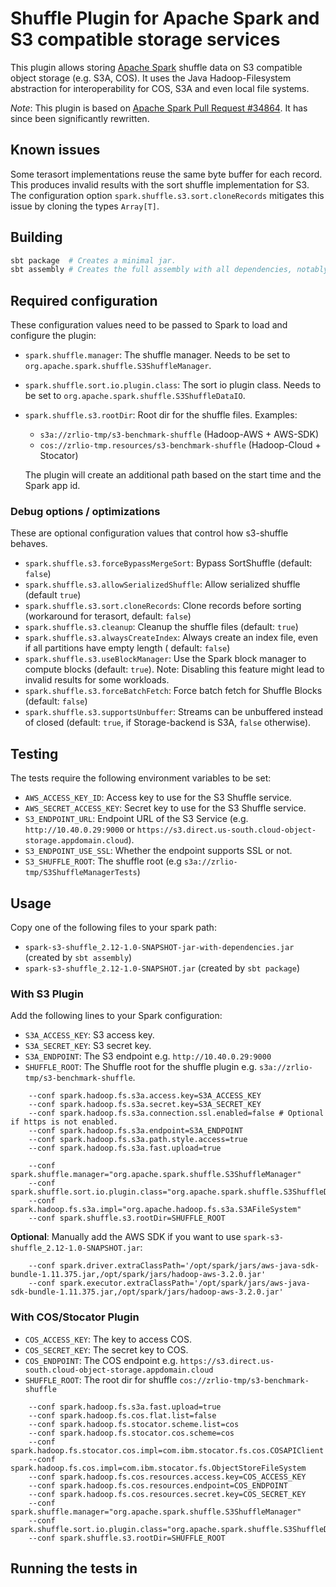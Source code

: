 # Shuffle Plugin for Apache Spark and S3 compatible storage services

This plugin allows storing [Apache Spark](https://spark.apache.org/) shuffle data on S3 compatible object storage (e.g. S3A, COS).
It uses the Java Hadoop-Filesystem abstraction for interoperability for COS, S3A and even local file systems.

*Note*: This plugin is based on [Apache Spark Pull Request #34864](https://github.com/apache/spark/pull/34864/files). It has
since been significantly rewritten.

## Known issues

Some terasort implementations reuse the same byte buffer for each record. This produces invalid results with the
sort shuffle implementation for S3. The configuration option `spark.shuffle.s3.sort.cloneRecords` mitigates this 
issue by cloning the types `Array[T]`.

## Building

```bash
sbt package  # Creates a minimal jar.
sbt assembly # Creates the full assembly with all dependencies, notably hadoop cloud.
 ```

## Required configuration

These configuration values need to be passed to Spark to load and configure the plugin:
- `spark.shuffle.manager`: The shuffle manager. Needs to be set to `org.apache.spark.shuffle.S3ShuffleManager`.
- `spark.shuffle.sort.io.plugin.class`: The sort io plugin class. Needs to be set to 
  `org.apache.spark.shuffle.S3ShuffleDataIO`.
- `spark.shuffle.s3.rootDir`: Root dir for the shuffle files. Examples:
    - `s3a://zrlio-tmp/s3-benchmark-shuffle` (Hadoop-AWS + AWS-SDK)
    - `cos://zrlio-tmp.resources/s3-benchmark-shuffle` (Hadoop-Cloud + Stocator)

  The plugin will create an additional path based on the start time and the Spark app id.

### Debug options / optimizations

These are optional configuration values that control how s3-shuffle behaves.
- `spark.shuffle.s3.forceBypassMergeSort`: Bypass SortShuffle (default: `false`)
- `spark.shuffle.s3.allowSerializedShuffle`: Allow serialized shuffle (default `true`)
- `spark.shuffle.s3.sort.cloneRecords`: Clone records before sorting (workaround for terasort, default: `false`)
- `spark.shuffle.s3.cleanup`: Cleanup the shuffle files (default: `true`)
- `spark.shuffle.s3.alwaysCreateIndex`: Always create an index file, even if all partitions have empty length (
  default: `false`)
- `spark.shuffle.s3.useBlockManager`: Use the Spark block manager to compute blocks (default: `true`). Note: Disabling
  this feature might lead to invalid results for some workloads.
- `spark.shuffle.s3.forceBatchFetch`: Force batch fetch for Shuffle Blocks (default: `false`)
- `spark.shuffle.s3.supportsUnbuffer`: Streams can be unbuffered instead of closed (default: `true`,
  if Storage-backend is S3A, `false` otherwise).

## Testing

The tests require the following environment variables to be set:
- `AWS_ACCESS_KEY_ID`: Access key to use for the S3 Shuffle service.
- `AWS_SECRET_ACCESS_KEY`: Secret key to use for the S3 Shuffle service.
- `S3_ENDPOINT_URL`: Endpoint URL of the S3 Service (e.g. `http://10.40.0.29:9000` or
  `https://s3.direct.us-south.cloud-object-storage.appdomain.cloud`).
- `S3_ENDPOINT_USE_SSL`: Whether the endpoint supports SSL or not.
- `S3_SHUFFLE_ROOT`: The shuffle root (e.g `s3a://zrlio-tmp/S3ShuffleManagerTests`)

## Usage

Copy one of the following files to your spark path:

- `spark-s3-shuffle_2.12-1.0-SNAPSHOT-jar-with-dependencies.jar` (created by `sbt assembly`)
- `spark-s3-shuffle_2.12-1.0-SNAPSHOT.jar` (created by `sbt package`)

### With S3 Plugin

Add the following lines to your Spark configuration:

- `S3A_ACCESS_KEY`: S3 access key.
- `S3A_SECRET_KEY`: S3 secret key.
- `S3A_ENDPOINT`: The S3 endpoint e.g. `http://10.40.0.29:9000`
- `SHUFFLE_ROOT`: The Shuffle root for the shuffle plugin e.g. `s3a://zrlio-tmp/s3-benchmark-shuffle`.

```
    --conf spark.hadoop.fs.s3a.access.key=S3A_ACCESS_KEY
    --conf spark.hadoop.fs.s3a.secret.key=S3A_SECRET_KEY
    --conf spark.hadoop.fs.s3a.connection.ssl.enabled=false # Optional if https is not enabled.
    --conf spark.hadoop.fs.s3a.endpoint=S3A_ENDPOINT
    --conf spark.hadoop.fs.s3a.path.style.access=true
    --conf spark.hadoop.fs.s3a.fast.upload=true
    
    --conf spark.shuffle.manager="org.apache.spark.shuffle.S3ShuffleManager"
    --conf spark.shuffle.sort.io.plugin.class="org.apache.spark.shuffle.S3ShuffleDataIO"
    --conf spark.hadoop.fs.s3a.impl="org.apache.hadoop.fs.s3a.S3AFileSystem"
    --conf spark.shuffle.s3.rootDir=SHUFFLE_ROOT
```

**Optional**: Manually add the AWS SDK if you want to use `spark-s3-shuffle_2.12-1.0-SNAPSHOT.jar`:

```
    --conf spark.driver.extraClassPath='/opt/spark/jars/aws-java-sdk-bundle-1.11.375.jar,/opt/spark/jars/hadoop-aws-3.2.0.jar'
    --conf spark.executor.extraClassPath='/opt/spark/jars/aws-java-sdk-bundle-1.11.375.jar,/opt/spark/jars/hadoop-aws-3.2.0.jar'
```

### With COS/Stocator Plugin

- `COS_ACCESS_KEY`: The key to access COS.
- `COS_SECRET_KEY`: The secret key to COS.
- `COS_ENDPOINT`: The COS endpoint e.g. `https://s3.direct.us-south.cloud-object-storage.appdomain.cloud`
- `SHUFFLE_ROOT`: The root dir for shuffle `cos://zrlio-tmp/s3-benchmark-shuffle`

```
    --conf spark.hadoop.fs.s3a.fast.upload=true
    --conf spark.hadoop.fs.cos.flat.list=false
    --conf spark.hadoop.fs.stocator.scheme.list=cos
    --conf spark.hadoop.fs.stocator.cos.scheme=cos
    --conf spark.hadoop.fs.stocator.cos.impl=com.ibm.stocator.fs.cos.COSAPIClient
    --conf spark.hadoop.fs.cos.impl=com.ibm.stocator.fs.ObjectStoreFileSystem
    --conf spark.hadoop.fs.cos.resources.access.key=COS_ACCESS_KEY
    --conf spark.hadoop.fs.cos.resources.endpoint=COS_ENDPOINT
    --conf spark.hadoop.fs.cos.resources.secret.key=COS_SECRET_KEY
    --conf spark.shuffle.manager="org.apache.spark.shuffle.S3ShuffleManager"
    --conf spark.shuffle.sort.io.plugin.class="org.apache.spark.shuffle.S3ShuffleDataIO"
    --conf spark.shuffle.s3.rootDir=SHUFFLE_ROOT
```

## Running the tests in 